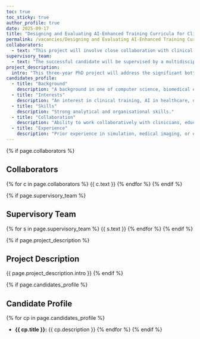 ```yaml
---
toc: true
toc_sticky: true
author_profile: true
date: 2025-09-17
title: "Designing and Evaluating AI-Enhanced Training Curricula for Clinicians in Image Acquisition"
permalink: /vacancies/Designing and Evaluating AI-Enhanced Training Curricula for Clinicians in Image Acquisition/
collaborators:
  - text: "This project will involve close collaboration with clinical partners to select and develop case studies based on feasibility and clinical relevance."
supervisory_team:
  - text: "The successful candidate will be supervised by a multidisciplinary team from THRIVE, with expertise in AI, medical imaging, and medical education."
project_description:
  intro: "This three-year PhD project will address the significant bottleneck in scaling ultrasound training, which is currently a highly operator-dependent and resource-intensive process. Leveraging existing AI technologies from our lab, the research will shift the focus from algorithm development to the pedagogical science of teaching with AI. The core work involves designing, implementing, and evaluating a structured teaching curriculum that integrates AI-guided feedback to accelerate training for novice clinicians. The project will use controlled studies to compare the effectiveness of AI-enhanced courses against traditional expert-led training, and will develop objective competency frameworks using AI-derived metrics. This research has the potential to provide a scalable model for medical education, particularly in low-resource settings."
candidates_profile:
  - title: "Background"
    description: "A background in one of computer science, biomedical engineering, or related fields."
  - title: "Interests"
    description: "An interest in clinical training, AI in healthcare, or clinical education innovation."
  - title: "Skills"
    description: "Strong analytical and organisational skills."
  - title: "Collaboration"
    description: "Ability to work collaboratively with clinicians, educators, and technical teams."
  - title: "Experience"
    description: "Prior experience in simulation, medical imaging, or education research is desirable but not essential."
---
```


{% if page.collaborators %}
## Collaborators
{% for c in page.collaborators %}
{{ c.text }}
{% endfor %}
{% endif %}

{% if page.supervisory_team %}
## Supervisory Team
{% for s in page.supervisory_team %}
{{ s.text }}
{% endfor %}
{% endif %}

{% if page.project_description %}
## Project Description
{{ page.project_description.intro }}
{% endif %}

{% if page.candidates_profile %}
## Candidate Profile
{% for cp in page.candidates_profile %}
- **{{ cp.title }}:** {{ cp.description }}
{% endfor %}
{% endif %}


